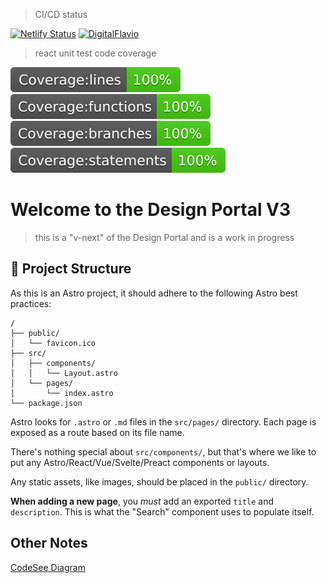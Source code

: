> CI/CD status

[![Netlify Status](https://api.netlify.com/api/v1/badges/92612954-34e1-49f3-8d76-fa663b5a54a5/deploy-status)](https://app.netlify.com/sites/design-portal-vnext/deploys)
[![DigitalFlavio](https://github.com/avaya-dux/design-portal/actions/workflows/run-yarn.yml/badge.svg)](https://github.com/avaya-dux/design-portal/actions/workflows/run-yarn.yml)

> react unit test code coverage

![Coverage lines](./badges/badge-lines.svg)
![Coverage functions](./badges/badge-functions.svg)
![Coverage branches](./badges/badge-branches.svg)
![Coverage statements](./badges/badge-statements.svg)

# Welcome to the Design Portal V3

> this is a "v-next" of the Design Portal and is a work in progress

## 🚀 Project Structure

As this is an Astro project, it should adhere to the following Astro best practices:

```
/
├── public/
│   └── favicon.ico
├── src/
│   ├── components/
│   │   └── Layout.astro
│   └── pages/
│       └── index.astro
└── package.json
```

Astro looks for `.astro` or `.md` files in the `src/pages/` directory. Each page is exposed as a route based on its file name.

There's nothing special about `src/components/`, but that's where we like to put any Astro/React/Vue/Svelte/Preact components or layouts.

Any static assets, like images, should be placed in the `public/` directory.

**When adding a new page**, you _must_ add an exported `title` and `description`. This is what the "Search" component uses to populate itself.

## Other Notes

[CodeSee Diagram](https://app.codesee.io/maps/public/1cb8aa50-346c-11ed-8880-add58adad48c)
